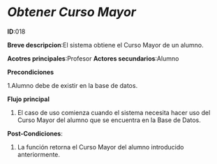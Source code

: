 # *Obtener Curso Mayor*

**ID**:018

**Breve descripcion**:El sistema obtiene el Curso Mayor de un alumno.

**Acotres principales**:Profesor
**Actores secundarios**:Alumno

**Precondiciones**

1.Alumno debe de existir en la base de datos.

**Flujo principal**

1. El caso de uso comienza cuando el sistema necesita hacer uso del Curso Mayor del  alumno que se encuentra en la Base de Datos.

**Post-Condiciones**:

1. La función retorna el Curso Mayor del alumno introducido anteriormente.

